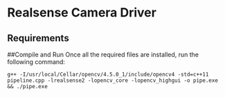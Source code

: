 # Realsense Camera Driver

## Requirements


##Compile and Run
Once all the required files are installed, run the following command:
```
g++ -I/usr/local/Cellar/opencv/4.5.0_1/include/opencv4 -std=c++11 pipeline.cpp -lrealsense2 -lopencv_core -lopencv_highgui -o pipe.exe && ./pipe.exe
```
